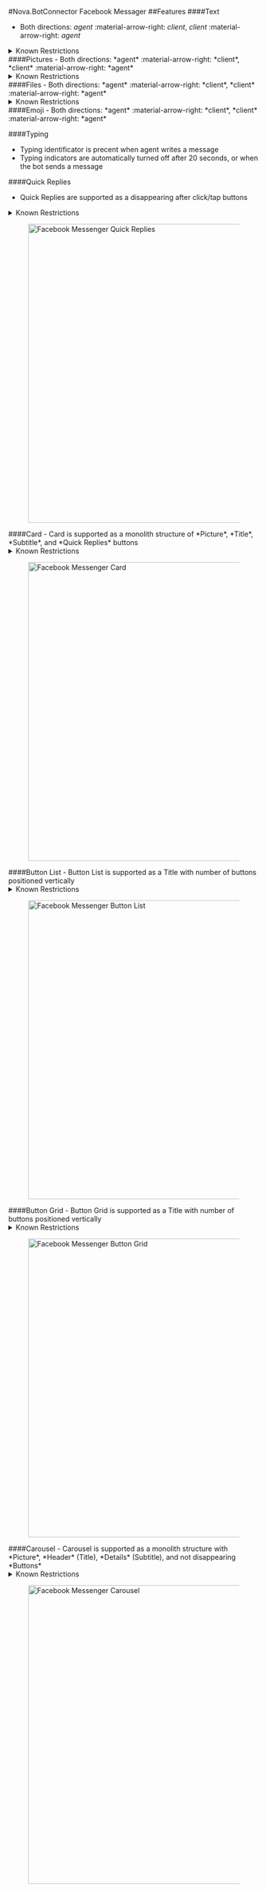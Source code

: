 #Nova.BotConnector Facebook Messager
##Features
####Text
- Both directions: *agent* :material-arrow-right: *client*, *client* :material-arrow-right: *agent*

<details><summary>Known Restrictions</summary>
<p>
```
• Text character limit: 640 UTF-8
```
</p>
</details>
####Pictures
- Both directions: *agent* :material-arrow-right: *client*, *client* :material-arrow-right: *agent*

<details><summary>Known Restrictions</summary>
<p>
```
• Picture size limit is: 1 GB (width 720px, 960px, or 2048 px)
• Picture formats: jpeg, png, gif		
• Description text: no
```
</p>
</details>
####Files
- Both directions: *agent* :material-arrow-right: *client*, *client* :material-arrow-right: *agent*

<details><summary>Known Restrictions</summary>
<p>
```
• File size limit is: 25 MB
• Video size limit is: 1 GB
• Video formats: any (mp4 and MOV are recommended)
```
</p>
</details>
####Emoji
- Both directions: *agent* :material-arrow-right: *client*, *client* :material-arrow-right: *agent*

####Typing
- Typing identificator is precent when agent writes a message
- Typing indicators are automatically turned off after 20 seconds, or when the bot sends a message

####Quick Replies
- Quick Replies are supported as a disappearing after click/tap buttons
<details><summary>Known Restrictions</summary>
<p>
```
• Type: Quick Replies
• Maximum content length is 20000 characters
• Maximum label (buttons text) length 23 characters in Web client and Mobile client
• Maximum label (buttons text) length 14 characters on Facebook website in widget 
• Maximum 13 buttons
• Context (Action Prompt) is required
```
</p>
</details>
<figure> <img src="/novadocs/components/botconnector/examples/FacebookConnectorQuickReplies.png" title="Facebook Messenger Quick Replies" width="600" height"500"> </a> </figure>
####Card
- Card is supported as a monolith structure of *Picture*, *Title*, *Subtitle*, and *Quick Replies* buttons
<details><summary>Known Restrictions</summary>
<p>
```
• Type: Generic Template
• Maximum Title length is 80 characters
• Maximum Subtitle length is 80 characters
• Maximum 3 buttons
• Maximum label (buttons text) length 23 characters in Web client and Mobile client
• Maximum label (buttons text) length 14 characters on Facebook website in widget
```
</p>
</details>
<figure> <img src="/novadocs/components/botconnector/examples/FacebookConnectorCard.png" title="Facebook Messenger Card" width="600" height"500"> </a> </figure>
####Button List
- Button List is supported as a Title with number of buttons positioned vertically 
<details><summary>Known Restrictions</summary>
<p>
```
• Type: Postback Button
• Maximum title length is 640 characters
• Maximum 3 buttons
• Maximum label (buttons text) length 23 characters in Web client and Mobile client
• Maximum label (buttons text) length 14 characters on Facebook website in widget
• Context (Action Prompt) is required
```
</p>
</details>
<figure> <img src="/novadocs/components/botconnector/examples/FacebookConnectorButtonlist.png" title="Facebook Messenger Button List" width="600" height"500"> </a> </figure>
####Button Grid
- Button Grid is supported as a Title with number of buttons positioned vertically 
<details><summary>Known Restrictions</summary>
<p>
```
• Type: Postback Button
• Maximum title length is 640 characters
• Maximum 3 buttons
• Maximum label (buttons text) length 23 characters in Web client and Mobile client
• Maximum label (buttons text) length 14 characters on Facebook website in widget
• Context (Action Prompt) is required
```
</p>
</details>
<figure> <img src="/novadocs/components/botconnector/examples/FacebookConnectorButtongrid.png" title="Facebook Messenger Button Grid" width="600" height"500"> </a> </figure>
####Carousel
- Carousel is supported as a monolith structure with *Picture*, *Header* (Title), *Details* (Subtitle), and not disappearing *Buttons*
<details><summary>Known Restrictions</summary>
<p>
```
• Type: Generic Template
• Pictures in jpg, png and gif formats
• Maximum up to 10 carousel blocks (cards)
• Maximum Title length is 80 characters
• Maximum Subtitle length is 80 characters
• Maximum 3 buttons under every card
• Maximum label (buttons text) length 23 characters in Web client and Mobile client
• Maximum label (buttons text) length 14 characters on Facebook website in widget
• Context (Action Prompt) is required
```
</p>
</details>
<figure> <img src="/novadocs/components/botconnector/examples/FacebookConnectorCarousel.png" title="Facebook Messenger Carousel" width="600" height"500"> </a> </figure>